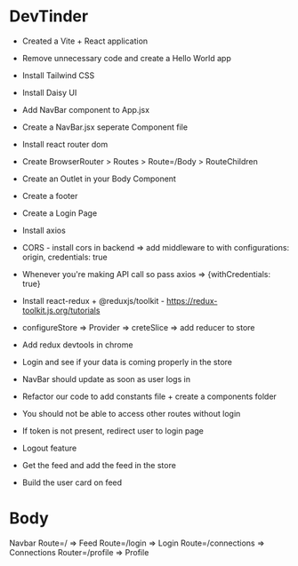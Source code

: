# DevTinder

- Created a Vite + React application
- Remove unnecessary code and create a Hello World app
- Install Tailwind CSS
- Install Daisy UI
- Add NavBar component to App.jsx
- Create a NavBar.jsx seperate Component file
- Install react router dom
- Create BrowserRouter > Routes > Route=/Body > RouteChildren
- Create an Outlet in your Body Component
- Create a footer
- Create a Login Page
- Install axios
- CORS - install cors in backend => add middleware to with configurations: origin, credentials: true
- Whenever you're making API call so pass axios => {withCredentials: true}
- Install react-redux + @reduxjs/toolkit - https://redux-toolkit.js.org/tutorials
- configureStore => Provider => creteSlice => add reducer to store
- Add redux devtools in chrome
- Login and see if your data is coming properly in the store
- NavBar should update as soon as user logs in
- Refactor our code to add constants file + create a components folder

- You should not be able to access other routes without login
- If token is not present, redirect user to login page
- Logout feature
- Get the feed and add the feed in the store
- Build the user card on feed

# Body

Navbar
Route=/ => Feed
Route=/login => Login
Route=/connections => Connections
Router=/profile => Profile
